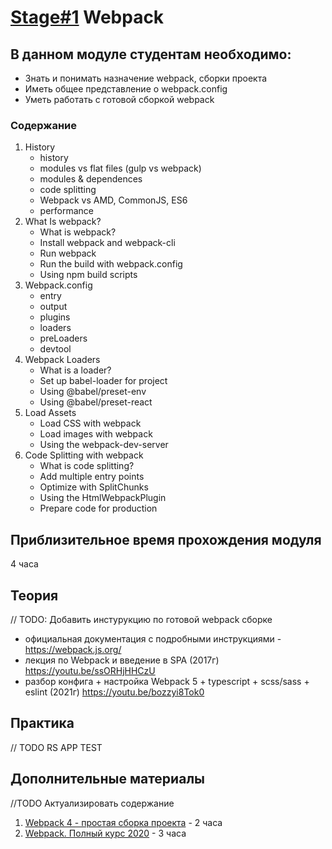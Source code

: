 # [Stage#1](../../) Webpack
## В данном модуле студентам необходимо:
- Знать и понимать назначение webpack, сборки проекта
- Иметь общее представление о webpack.config 
- Уметь работать с готовой сборкой webpack

### Содержание
1. History	
    - history
    - modules vs flat files (gulp vs webpack)
    - modules & dependences
    - code splitting
    - Webpack vs AMD, CommonJS, ES6
    - performance
2. What Is webpack?	
	- What is webpack?
	- Install webpack and webpack-cli
	- Run webpack
	- Run the build with webpack.config
	- Using npm build scripts
3. Webpack.config
    - entry
    - output
    - plugins
    - loaders
    - preLoaders
    - devtool
4. Webpack Loaders	
	- What is a loader?
	- Set up babel-loader for project
	- Using @babel/preset-env
	- Using @babel/preset-react
5. Load Assets	
	- Load CSS with webpack
	- Load images with webpack
	- Using the webpack-dev-server
6. Code Splitting with webpack	
	- What is code splitting?
	- Add multiple entry points
	- Optimize with SplitChunks
	- Using the HtmlWebpackPlugin
	- Prepare code for production

## Приблизительное время прохождения модуля
4 часа

## Теория 
// TODO: Добавить инстурукцию по готовой webpack сборке
- официальная документация с подробными инструкциями - https://webpack.js.org/
- лекция по Webpack и введение в SPA (2017г) https://youtu.be/ssORHjHHCzU
- разбор конфига + настройка Webpack 5 + typescript + scss/sass + eslint (2021г) https://youtu.be/bozzyi8Tok0

## Практика 
// TODO RS APP TEST

## Дополнительные материалы
//TODO Актуализировать содержание 
1. [Webpack 4 - простая сборка проекта](https://www.youtube.com/watch?v=MRlBKfGktwI&feature=youtu.be) - 2 часа
2. [Webpack. Полный курс 2020](https://www.youtube.com/watch?v=eSaF8NXeNsA&feature=youtu.be) - 3 часа


